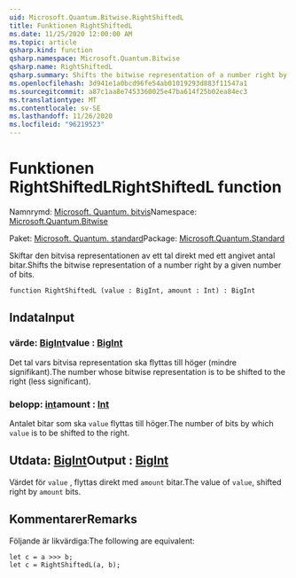 ```yaml
---
uid: Microsoft.Quantum.Bitwise.RightShiftedL
title: Funktionen RightShiftedL
ms.date: 11/25/2020 12:00:00 AM
ms.topic: article
qsharp.kind: function
qsharp.namespace: Microsoft.Quantum.Bitwise
qsharp.name: RightShiftedL
qsharp.summary: Shifts the bitwise representation of a number right by a given number of bits.
ms.openlocfilehash: 3d941e1a0bcd96fe54ab01019293d883f11547a1
ms.sourcegitcommit: a87c1aa8e7453360025e47ba614f25b02ea84ec3
ms.translationtype: MT
ms.contentlocale: sv-SE
ms.lasthandoff: 11/26/2020
ms.locfileid: "96219523"
---
```

# <a name="rightshiftedl-function"></a><span data-ttu-id="eb97b-102">Funktionen RightShiftedL</span><span class="sxs-lookup"><span data-stu-id="eb97b-102">RightShiftedL function</span></span>

<span data-ttu-id="eb97b-103">Namnrymd: [Microsoft. Quantum. bitvis](xref:Microsoft.Quantum.Bitwise)</span><span class="sxs-lookup"><span data-stu-id="eb97b-103">Namespace: [Microsoft.Quantum.Bitwise](xref:Microsoft.Quantum.Bitwise)</span></span>

<span data-ttu-id="eb97b-104">Paket: [Microsoft. Quantum. standard](https://nuget.org/packages/Microsoft.Quantum.Standard)</span><span class="sxs-lookup"><span data-stu-id="eb97b-104">Package: [Microsoft.Quantum.Standard](https://nuget.org/packages/Microsoft.Quantum.Standard)</span></span>


<span data-ttu-id="eb97b-105">Skiftar den bitvisa representationen av ett tal direkt med ett angivet antal bitar.</span><span class="sxs-lookup"><span data-stu-id="eb97b-105">Shifts the bitwise representation of a number right by a given number of bits.</span></span>

```qsharp
function RightShiftedL (value : BigInt, amount : Int) : BigInt
```


## <a name="input"></a><span data-ttu-id="eb97b-106">Indata</span><span class="sxs-lookup"><span data-stu-id="eb97b-106">Input</span></span>

### <a name="value--bigint"></a><span data-ttu-id="eb97b-107">värde: [BigInt](xref:microsoft.quantum.lang-ref.bigint)</span><span class="sxs-lookup"><span data-stu-id="eb97b-107">value : [BigInt](xref:microsoft.quantum.lang-ref.bigint)</span></span>

<span data-ttu-id="eb97b-108">Det tal vars bitvisa representation ska flyttas till höger (mindre signifikant).</span><span class="sxs-lookup"><span data-stu-id="eb97b-108">The number whose bitwise representation is to be shifted to the right (less significant).</span></span>


### <a name="amount--int"></a><span data-ttu-id="eb97b-109">belopp: [int](xref:microsoft.quantum.lang-ref.int)</span><span class="sxs-lookup"><span data-stu-id="eb97b-109">amount : [Int](xref:microsoft.quantum.lang-ref.int)</span></span>

<span data-ttu-id="eb97b-110">Antalet bitar som ska `value` flyttas till höger.</span><span class="sxs-lookup"><span data-stu-id="eb97b-110">The number of bits by which `value` is to be shifted to the right.</span></span>



## <a name="output--bigint"></a><span data-ttu-id="eb97b-111">Utdata: [BigInt](xref:microsoft.quantum.lang-ref.bigint)</span><span class="sxs-lookup"><span data-stu-id="eb97b-111">Output : [BigInt](xref:microsoft.quantum.lang-ref.bigint)</span></span>

<span data-ttu-id="eb97b-112">Värdet för `value` , flyttas direkt med `amount` bitar.</span><span class="sxs-lookup"><span data-stu-id="eb97b-112">The value of `value`, shifted right by `amount` bits.</span></span>

## <a name="remarks"></a><span data-ttu-id="eb97b-113">Kommentarer</span><span class="sxs-lookup"><span data-stu-id="eb97b-113">Remarks</span></span>

<span data-ttu-id="eb97b-114">Följande är likvärdiga:</span><span class="sxs-lookup"><span data-stu-id="eb97b-114">The following are equivalent:</span></span>

```Q#
let c = a >>> b;
let c = RightShiftedL(a, b);
```